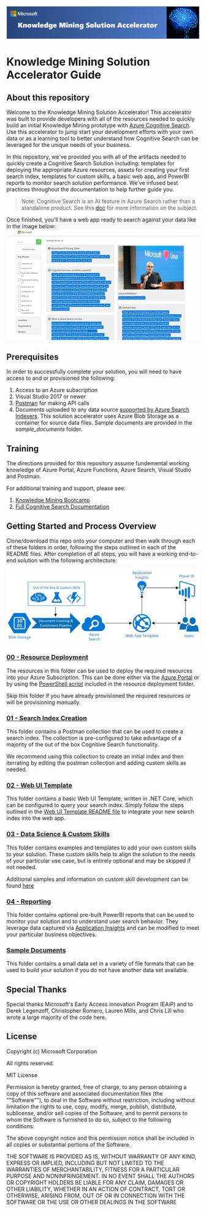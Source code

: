 ![](images/kmheader.png)

# Knowledge Mining Solution Accelerator Guide
## About this repository
Welcome to the Knowledge Mining Solution Accelerator!  This accelerator was built to provide developers with all of the resources needed to quickly build an initial Knowledge Mining prototype with [Azure Cognitive Search](https://docs.microsoft.com/en-us/azure/search/cognitive-search-concept-intro).  Use this accelerator to jump start your development efforts with your own data or as a learning tool to better understand how Cognitive Search can be leveraged for the unique needs of your business.

In this repository, we've provided you with all of the artifacts needed to quickly create a Cognitive Search Solution including: templates for deploying the appropriate Azure resources, assets for creating your first search index, templates for custom skills, a basic web app, and PowerBI reports to monitor search solution performance. We've infused best practices throughout the documentation to help further guide you.

> Note: Cognitive Search is an AI feature in Azure Search rather than a standalone product. See this [doc](https://docs.microsoft.com/en-us/azure/search/cognitive-search-concept-intro) for more information on the subject.

Once finished, you'll have a web app ready to search against your data like in the image below:
![screenshot](images/ui.PNG)

## Prerequisites
In order to successfully complete your solution, you will need to have access to and or provisioned the following:
1. Access to an Azure subscription
2. Visual Studio 2017 or newer
3. [Postman](https://www.getpostman.com/) for making API calls
4. Documents uploaded to any data source [supported by Azure Search Indexers](https://docs.microsoft.com/en-us/azure/search/search-indexer-overview).  This solution accelerator uses Azure Blob Storage as a container for source data files. Sample documents are provided in the *sample_documents* folder.

## Training
The directions provided for this repository assume fundemental working knowledge of Azure Portal, Azure Functions, Azure Search, Visual Studio and Postman.  

For additional training and support, please see:
 1. [Knowledge Mining Bootcamp](https://github.com/Azure/LearnAI-KnowledgeMiningBootcamp)
 2. [Full Cognitive Search Documentation](https://docs.microsoft.com/en-us/azure/search/cognitive-search-resources-documentation)

## Getting Started and Process Overview
Clone/download this repo onto your computer and then walk through each of these folders in order, following the steps outlined in each of the README files.  After completion of all steps, you will have a working end-to-end solution with the following architecture:

![the cognitive indexing pipelines used for processing unstructured data in Azure Search](images/architecture.jpg)


### [00 - Resource Deployment](./00%20-%20Resource%20Deployment)
The resources in this folder can be used to deploy the required resources into your Azure Subscription. This can be done either via the [Azure Portal](https://portal.azure.com) or by using the [PowerShell script](./00_Resource_Deployment/deploy.ps1) included in the resource deployment folder.  

Skip this folder if you have already provisioned the required resources or will be provisioning manually.

### [01 - Search Index Creation](./01%20-%20Search%20Index%20Creation)
This folder contains a Postman collection that can be used to create a search index. The collection is pre-configured to take advantage of a majority of the out of the box Cognitive Search functionality.

We recommend using this collection to create an initial index and then iterrating by editing the postman collection and adding custom skills as needed.

### [02 - Web UI Template](./02%20-%20Web%20UI%20Template)
This folder contains a basic Web UI Template, written in .NET Core, which can be configured to query your search index. Simply follow the steps outlined in the [Web UI Template README file](./02%20-%20Web%20UI%20Template/README.md) to integrate your new search index into the web app.

### [03 - Data Science & Custom Skills](./03%20-%20Data%20Science%20and%20Custom%20Skills)
This folder contains examples and templates to add your own custom skills to your solution. These custom skills help to align the solution to the needs of your particular use case, but is entirely optional and may be skipped if not needed.

Additional samples and information on custom skill development can be found [here](https://docs.microsoft.com/en-us/azure/search/cognitive-search-create-custom-skill-example)

### [04 - Reporting](./04%20-%20Reporting)
This folder contains optional pre-built PowerBI reports that can be used to monitor your solution and to understand user search behavior.  They leverage data captured via [Application Insights](https://docs.microsoft.com/en-us/azure/azure-monitor/app/app-insights-overview) and can be modified to meet your particular business objectives.

### [Sample Documents](./sample_documents)
This folder contains a small data set in a variety of file formats that can be used to build your solution if you do not have another data set available.

## Special Thanks
Special thanks Microsoft's Early Access innovation Program (EAiP) and to Derek Legenzoff, Christopher Romero, Lauren Mills, and Chris Lill who wrote a large majority of the code here.

## License
Copyright (c) Microsoft Corporation

All rights reserved.

MIT License

Permission is hereby granted, free of charge, to any person obtaining a copy of this software and associated documentation files (the ""Software""), to deal in the Software without restriction, including without limitation the rights to use, copy, modify, merge, publish, distribute, sublicense, and/or sell copies of the Software, and to permit persons to whom the Software is furnished to do so, subject to the following conditions:

The above copyright notice and this permission notice shall be included in all copies or substantial portions of the Software.

THE SOFTWARE IS PROVIDED AS IS, WITHOUT WARRANTY OF ANY KIND, EXPRESS OR IMPLIED, INCLUDING BUT NOT LIMITED TO THE WARRANTIES OF MERCHANTABILITY, FITNESS FOR A PARTICULAR PURPOSE AND NONINFRINGEMENT. IN NO EVENT SHALL THE AUTHORS OR COPYRIGHT HOLDERS BE LIABLE FOR ANY CLAIM, DAMAGES OR OTHER LIABILITY, WHETHER IN AN ACTION OF CONTRACT, TORT OR OTHERWISE, ARISING FROM, OUT OF OR IN CONNECTION WITH THE SOFTWARE OR THE USE OR OTHER DEALINGS IN THE SOFTWARE
